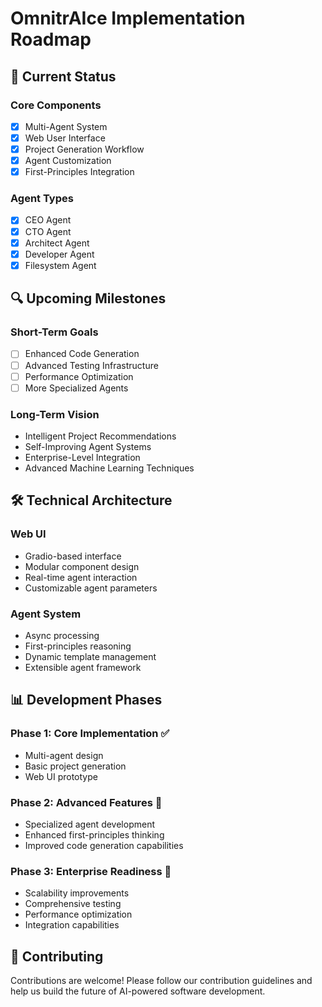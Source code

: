 # OmnitrAIce Implementation Roadmap

## 🚀 Current Status

### Core Components
- [x] Multi-Agent System
- [x] Web User Interface
- [x] Project Generation Workflow
- [x] Agent Customization
- [x] First-Principles Integration

### Agent Types
- [x] CEO Agent
- [x] CTO Agent
- [x] Architect Agent
- [x] Developer Agent
- [x] Filesystem Agent

## 🔍 Upcoming Milestones

### Short-Term Goals
- [ ] Enhanced Code Generation
- [ ] Advanced Testing Infrastructure
- [ ] Performance Optimization
- [ ] More Specialized Agents

### Long-Term Vision
- Intelligent Project Recommendations
- Self-Improving Agent Systems
- Enterprise-Level Integration
- Advanced Machine Learning Techniques

## 🛠 Technical Architecture

### Web UI
- Gradio-based interface
- Modular component design
- Real-time agent interaction
- Customizable agent parameters

### Agent System
- Async processing
- First-principles reasoning
- Dynamic template management
- Extensible agent framework

## 📊 Development Phases

### Phase 1: Core Implementation ✅
- Multi-agent design
- Basic project generation
- Web UI prototype

### Phase 2: Advanced Features 🔄
- Specialized agent development
- Enhanced first-principles thinking
- Improved code generation capabilities

### Phase 3: Enterprise Readiness 🚧
- Scalability improvements
- Comprehensive testing
- Performance optimization
- Integration capabilities

## 🌟 Contributing
Contributions are welcome! Please follow our contribution guidelines and help us build the future of AI-powered software development.
